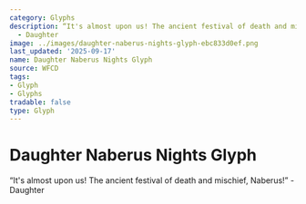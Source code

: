 ```yaml
---
category: Glyphs
description: “It's almost upon us! The ancient festival of death and mischief, Naberus!”
  - Daughter
image: ../images/daughter-naberus-nights-glyph-ebc833d0ef.png
last_updated: '2025-09-17'
name: Daughter Naberus Nights Glyph
source: WFCD
tags:
- Glyph
- Glyphs
tradable: false
type: Glyph
---
```


# Daughter Naberus Nights Glyph

“It's almost upon us! The ancient festival of death and mischief, Naberus!” - Daughter

